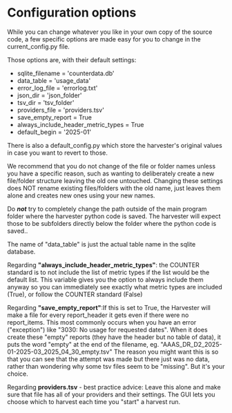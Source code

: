 # Configuration options

While you can change whatever you like in your own copy of the source code, a few specific options are made easy for you to change in the current_config.py file. 

Those options are, with their default settings:

- sqlite_filename = 'counterdata.db'
- data_table = 'usage_data'
- error_log_file = 'errorlog.txt'
- json_dir = 'json_folder'
- tsv_dir = 'tsv_folder'
- providers_file = 'providers.tsv'
- save_empty_report = True
- always_include_header_metric_types = True
- default_begin = '2025-01'

There is also a default_config.py which store the harvester's original values in case you want to revert to those.

We recommend that you do not change of the file or folder names unless you have a specific reason, such as wanting to deliberately create a new file/folder structure leaving the old one untouched. Changing these settings does NOT rename existing files/folders with the old name, just leaves them alone and creates new ones using your new names.

Do ***not*** try to completely change the path outside of the main program folder where the harvester python code is saved. The 
harvester will expect those to be subfolders directly below the folder where the python code is saved..

The name of "data_table" is just the actual table name in the sqlite database.

Regarding **"always_include_header_metric_types"**:
the COUNTER standard is to not include the list of metric types if the list would be the default list.  This variable gives you the option to always include them anyway so you can immediately see exactly what metric types are included
(True), or follow the COUNTER standard (False)

Regarding **"save_empty_report"**:If this is set to True, the Harvester will make a file for every report_header it gets even if there were no report_items. 
This most commonly occurs when you have an error ("exception") like "3030: No usage for requested dates".
When it does create these "empty" reports (they have the header but no table of data), it puts the word "empty" at the end of the filename, eg. "AAAS_DR_D2_2025-01-2025-03_2025_04_30_empty.tsv"
The reason you might want this is so that you can see that the attempt was made but there just was no data, rather than wondering why some tsv files seem to be "missing". But it's your choice.

Regarding **providers.tsv** - best practice advice:
Leave this alone and make sure that file has all of your providers and their settings. The GUI lets you choose which to harvest each time you "start" a harvest run.
